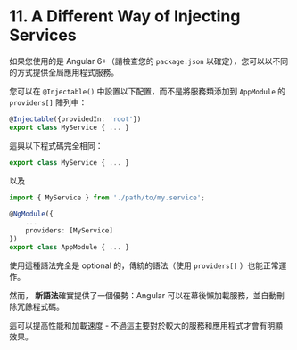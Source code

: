 # 11. A Different Way of Injecting Services

如果您使用的是 Angular 6+（請檢查您的 `package.json` 以確定），您可以以不同的方式提供全局應用程式服務。

您可以在 `@Injectable()` 中設置以下配置，而不是將服務類添加到 `AppModule` 的 `providers[]` 陣列中：

```typescript
@Injectable({providedIn: 'root'})
export class MyService { ... }
```

這與以下程式碼完全相同：

```typescript
export class MyService { ... }
```
以及

```typescript
import { MyService } from './path/to/my.service';
 
@NgModule({
    ...
    providers: [MyService]
})
export class AppModule { ... }
```

使用這種語法完全是 optional 的，傳統的語法（使用 `providers[]` ）也能正常運作。

然而， **新語法**確實提供了一個優勢：Angular 可以在幕後懶加載服務，並自動刪除冗餘程式碼。

這可以提高性能和加載速度 - 不過這主要對於較大的服務和應用程式才會有明顯效果。